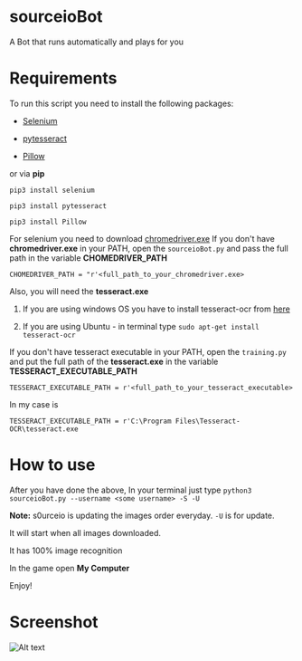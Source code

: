 # sourceioBot
A Βot that runs automatically and plays for you

# Requirements

To run this script you need to install the following packages:

- [Selenium](https://selenium-python.readthedocs.io/)

- [pytesseract](https://pypi.org/project/pytesseract/)

- [Pillow](https://pillow.readthedocs.io/en/stable/installation.html)

or via **pip**

```pip3 install selenium```

```pip3 install pytesseract```

```pip3 install Pillow```

For selenium you need to download [chromedriver.exe](https://chromedriver.chromium.org/)
If you don't have **chromedriver.exe** in your PATH, open the ```sourceioBot.py``` and pass the full path in the variable **CHOMEDRIVER_PATH** 

```CHOMEDRIVER_PATH = "r'<full_path_to_your_chromedriver.exe>```

Also, you will need the **tesseract.exe**

1. If you are using windows OS you have to install tesseract-ocr from [here](https://github.com/UB-Mannheim/tesseract/wiki)

2. If you are using Ubuntu - in terminal type ```sudo apt-get install tesseract-ocr```

If you don't have tesseract executable in your PATH, open the ```training.py``` and put the full path of the **tesseract.exe** in the variable **TESSERACT_EXECUTABLE_PATH**  

```TESSERACT_EXECUTABLE_PATH = r'<full_path_to_your_tesseract_executable>``` 

In my case is 

```TESSERACT_EXECUTABLE_PATH = r'C:\Program Files\Tesseract-OCR\tesseract.exe```


# How to use

After you have done the above, 
In your terminal just type ```python3 sourceioBot.py --username <some username> -S -U``` 

**Note:** s0urceio is updating the images order everyday. `-U` is for update.

It will start when all images downloaded.

It has 100% image recognition

In the game open **My Computer**

Enjoy!


# Screenshot

![Alt text](https://github.com/alexdotis/sourceioBot/blob/master/Screenshot3.png)

